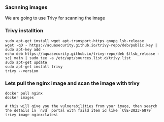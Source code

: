 ### Sacnning images

We are going to use Trivy for scanning the image

### Trivy installtion
```
sudo apt-get install wget apt-transport-https gnupg lsb-release
wget -qO - https://aquasecurity.github.io/trivy-repo/deb/public.key | sudo apt-key add -
echo deb https://aquasecurity.github.io/trivy-repo/deb $(lsb_release -sc) main | sudo tee -a /etc/apt/sources.list.d/trivy.list
sudo apt-get update
sudo apt-get install trivy
trivy --version
```

### Lets pull the nginx image and scan the image with trivy

```
docker pull nginx
docker images

# this will give you the vulnerabilities from your image, then search the details in `nvd` portal with faild item id like `CVE-2023-6879`
trivy image nginx:latest

```


